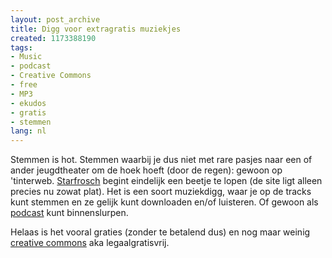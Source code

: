 ```yaml
---
layout: post_archive
title: Digg voor extragratis muziekjes
created: 1173388190
tags:
- Music
- podcast
- Creative Commons
- free
- MP3
- ekudos
- gratis
- stemmen
lang: nl
---
```

Stemmen is hot. Stemmen waarbij je dus niet met rare pasjes naar een of ander jeugdtheater om de hoek hoeft (door de regen): gewoon op 'tinterweb. [Starfrosch](http://starfrosch.ch) begint eindelijk een beetje te lopen (de site ligt alleen precies nu zowat plat). Het is een soort muziekdigg, waar je op de tracks kunt stemmen en ze gelijk kunt downloaden en/of luisteren. Of gewoon als [podcast](http://starfrosch.ch/rss_podcast) kunt binnenslurpen.

Helaas is het vooral graties (zonder te betalend dus) en nog maar weinig [creative commons](http://www.creativecommons.nl) aka legaalgratisvrij. 
